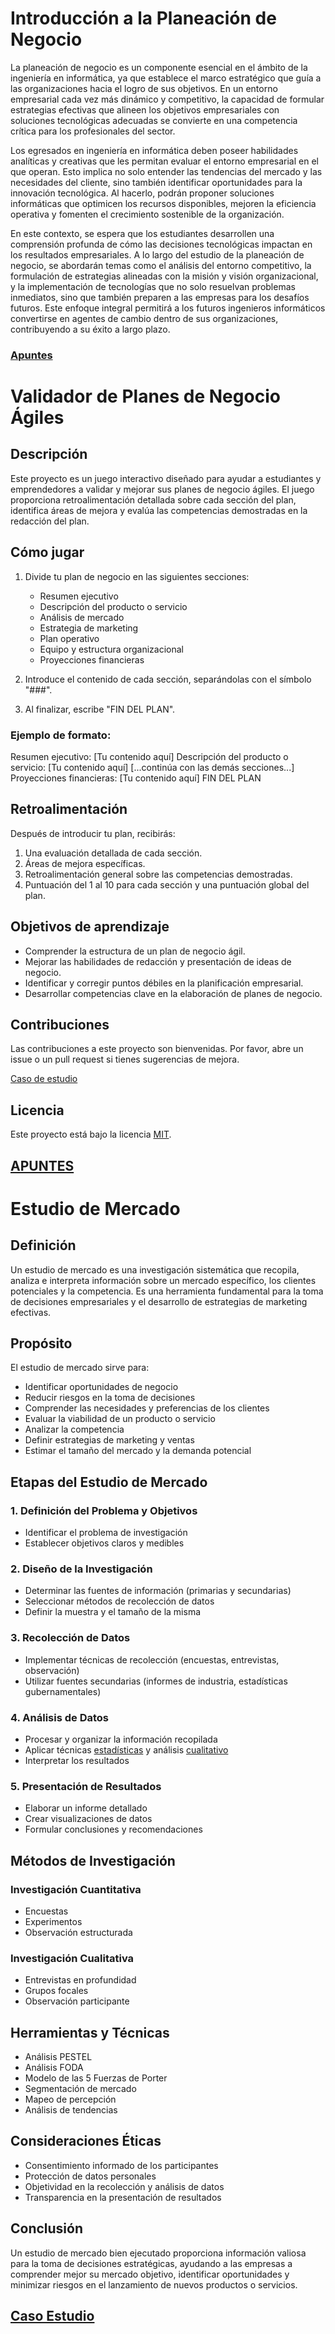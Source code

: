 # Introducción a la Planeación de Negocio

La planeación de negocio es un componente esencial en el ámbito de la ingeniería en informática, ya que establece el marco estratégico que guía a las organizaciones hacia el logro de sus objetivos. En un entorno empresarial cada vez más dinámico y competitivo, la capacidad de formular estrategias efectivas que alineen los objetivos empresariales con soluciones tecnológicas adecuadas se convierte en una competencia crítica para los profesionales del sector.

Los egresados en ingeniería en informática deben poseer habilidades analíticas y creativas que les permitan evaluar el entorno empresarial en el que operan. Esto implica no solo entender las tendencias del mercado y las necesidades del cliente, sino también identificar oportunidades para la innovación tecnológica. Al hacerlo, podrán proponer soluciones informáticas que optimicen los recursos disponibles, mejoren la eficiencia operativa y fomenten el crecimiento sostenible de la organización.

En este contexto, se espera que los estudiantes desarrollen una comprensión profunda de cómo las decisiones tecnológicas impactan en los resultados empresariales. A lo largo del estudio de la planeación de negocio, se abordarán temas como el análisis del entorno competitivo, la formulación de estrategias alineadas con la misión y visión organizacional, y la implementación de tecnologías que no solo resuelvan problemas inmediatos, sino que también preparen a las empresas para los desafíos futuros. Este enfoque integral permitirá a los futuros ingenieros informáticos convertirse en agentes de cambio dentro de sus organizaciones, contribuyendo a su éxito a largo plazo.
### [Apuntes](https://github.com/LeonRamos5366/SmartTeach/blob/main/informatica/Plan%20de%20Negocios%20y%20estado%20de%20resultados.pdf)

# Validador de Planes de Negocio Ágiles

## Descripción

Este proyecto es un juego interactivo diseñado para ayudar a estudiantes y emprendedores a validar y mejorar sus planes de negocio ágiles. El juego proporciona retroalimentación detallada sobre cada sección del plan, identifica áreas de mejora y evalúa las competencias demostradas en la redacción del plan.

## Cómo jugar

1. Divide tu plan de negocio en las siguientes secciones:
   - Resumen ejecutivo
   - Descripción del producto o servicio
   - Análisis de mercado
   - Estrategia de marketing
   - Plan operativo
   - Equipo y estructura organizacional
   - Proyecciones financieras

2. Introduce el contenido de cada sección, separándolas con el símbolo "###".

3. Al finalizar, escribe "FIN DEL PLAN".

### Ejemplo de formato:
Resumen ejecutivo: [Tu contenido aquí]
Descripción del producto o servicio: [Tu contenido aquí]
[...continúa con las demás secciones...]
Proyecciones financieras: [Tu contenido aquí]
FIN DEL PLAN


## Retroalimentación

Después de introducir tu plan, recibirás:

1. Una evaluación detallada de cada sección.
2. Áreas de mejora específicas.
3. Retroalimentación general sobre las competencias demostradas.
4. Puntuación del 1 al 10 para cada sección y una puntuación global del plan.

## Objetivos de aprendizaje

- Comprender la estructura de un plan de negocio ágil.
- Mejorar las habilidades de redacción y presentación de ideas de negocio.
- Identificar y corregir puntos débiles en la planificación empresarial.
- Desarrollar competencias clave en la elaboración de planes de negocio.

## Contribuciones

Las contribuciones a este proyecto son bienvenidas. Por favor, abre un issue o un pull request si tienes sugerencias de mejora.

[Caso de estudio](https://github.com/LeonRamos5366/SmartTeach/blob/main/informatica/Plan%20de%20Negocio%20TechRenew.docx) 

## Licencia

Este proyecto está bajo la licencia [MIT](https://opensource.org/licenses/MIT).

##
## [APUNTES]()
# Estudio de Mercado

## Definición

Un estudio de mercado es una investigación sistemática que recopila, analiza e interpreta información sobre un mercado específico, los clientes potenciales y la competencia. Es una herramienta fundamental para la toma de decisiones empresariales y el desarrollo de estrategias de marketing efectivas.

## Propósito

El estudio de mercado sirve para:

- Identificar oportunidades de negocio
- Reducir riesgos en la toma de decisiones
- Comprender las necesidades y preferencias de los clientes
- Evaluar la viabilidad de un producto o servicio
- Analizar la competencia
- Definir estrategias de marketing y ventas
- Estimar el tamaño del mercado y la demanda potencial

## Etapas del Estudio de Mercado

### 1. Definición del Problema y Objetivos

- Identificar el problema de investigación
- Establecer objetivos claros y medibles

### 2. Diseño de la Investigación

- Determinar las fuentes de información (primarias y secundarias)
- Seleccionar métodos de recolección de datos
- Definir la muestra y el tamaño de la misma

### 3. Recolección de Datos

- Implementar técnicas de recolección (encuestas, entrevistas, observación)
- Utilizar fuentes secundarias (informes de industria, estadísticas gubernamentales)

### 4. Análisis de Datos

- Procesar y organizar la información recopilada
- Aplicar técnicas [estadísticas](https://www.youtube.com/watch?v=FO4C5wh4-5w&list=PLDAF_u7fViPiGCXpPPPXM2XBEok9gKvad&index=3) y análisis [cualitativo](https://www.youtube.com/watch?v=rLxPxglBIMc&list=PLDAF_u7fViPiGCXpPPPXM2XBEok9gKvad&index=2)
- Interpretar los resultados

### 5. Presentación de Resultados

- Elaborar un informe detallado
- Crear visualizaciones de datos
- Formular conclusiones y recomendaciones

## Métodos de Investigación

### Investigación Cuantitativa

- Encuestas
- Experimentos
- Observación estructurada

### Investigación Cualitativa

- Entrevistas en profundidad
- Grupos focales
- Observación participante

## Herramientas y Técnicas

- Análisis PESTEL
- Análisis FODA
- Modelo de las 5 Fuerzas de Porter
- Segmentación de mercado
- Mapeo de percepción
- Análisis de tendencias

## Consideraciones Éticas

- Consentimiento informado de los participantes
- Protección de datos personales
- Objetividad en la recolección y análisis de datos
- Transparencia en la presentación de resultados

## Conclusión

Un estudio de mercado bien ejecutado proporciona información valiosa para la toma de decisiones estratégicas, ayudando a las empresas a comprender mejor su mercado objetivo, identificar oportunidades y minimizar riesgos en el lanzamiento de nuevos productos o servicios.

## [Caso Estudio]()
